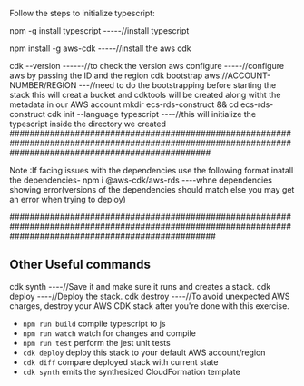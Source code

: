
Follow the steps to initialize typescript:

npm -g install typescript -----//install typescript 

npm install -g aws-cdk -----//install the aws cdk

cdk --version ------//to check the version
aws configure -----//configure aws by passing the ID and the region
cdk bootstrap aws://ACCOUNT-NUMBER/REGION  ---//need to do the bootstrapping before starting the stack this will creat a bucket and cdktools will be created along witht the metadata in our AWS account
mkdir ecs-rds-construct && cd ecs-rds-construct
cdk init --language typescript ----//this will initialize the typescript inside the directory we created
########################################################################################################################################################          

Note :If facing issues with the dependencies use the following format inatall the dependencies-
npm i @aws-cdk/aws-rds ----whne dependencies showing error(versions of the dependencies should match else you may get an error when trying to deploy)

#########################################################################################################################################################




## Other Useful commands
cdk synth ----//Save it and make sure it runs and creates a stack.
cdk deploy ----//Deploy the stack.
cdk destroy ----//To avoid unexpected AWS charges, destroy your AWS CDK stack after you're done with this exercise.

 * `npm run build`   compile typescript to js
 * `npm run watch`   watch for changes and compile
 * `npm run test`    perform the jest unit tests
 * `cdk deploy`      deploy this stack to your default AWS account/region
 * `cdk diff`        compare deployed stack with current state
 * `cdk synth`       emits the synthesized CloudFormation template
